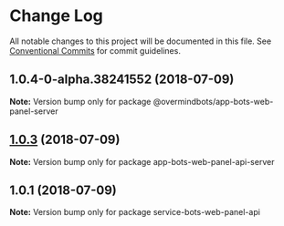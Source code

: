 # Change Log

All notable changes to this project will be documented in this file.
See [Conventional Commits](https://conventionalcommits.org) for commit guidelines.

<a name="1.0.4-0-alpha.38241552"></a>
## 1.0.4-0-alpha.38241552 (2018-07-09)




**Note:** Version bump only for package @overmindbots/app-bots-web-panel-server

<a name="1.0.3"></a>
## [1.0.3](https://github.com/bot-alchemy/monorepo-test/compare/v1.0.2...v1.0.3) (2018-07-09)




**Note:** Version bump only for package app-bots-web-panel-api-server

<a name="1.0.1"></a>
## 1.0.1 (2018-07-09)




**Note:** Version bump only for package service-bots-web-panel-api
